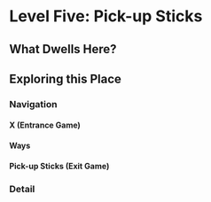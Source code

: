 # Level Five: Pick-up Sticks
## What Dwells Here?
## Exploring this Place
### Navigation
#### X (Entrance Game)
#### Ways
#### Pick-up Sticks (Exit Game)
### Detail
